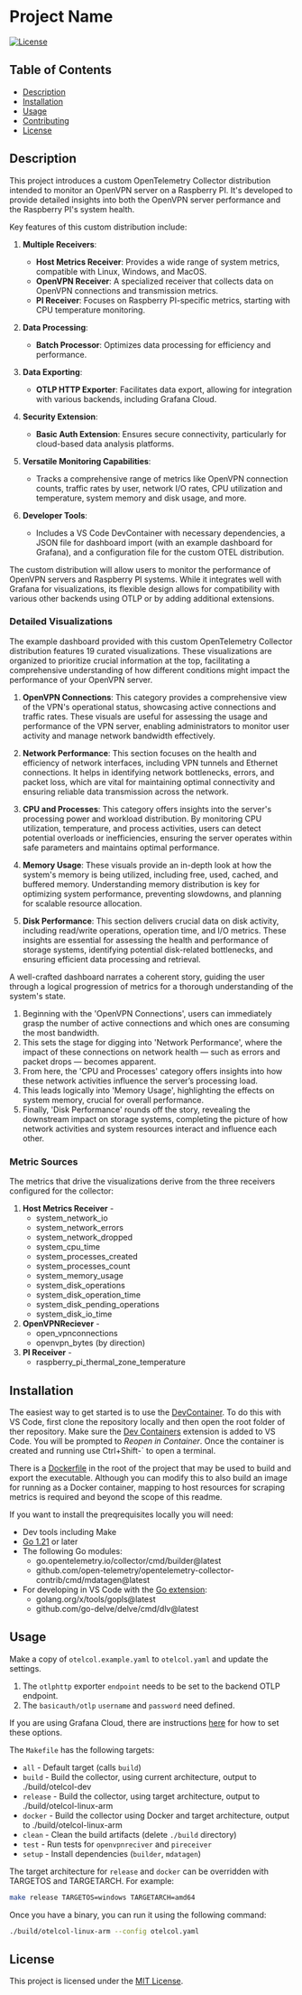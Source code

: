 # Project Name

[![License](https://img.shields.io/badge/license-MIT-blue.svg)](LICENSE)

## Table of Contents

- [Description](#description)
- [Installation](#installation)
- [Usage](#usage)
- [Contributing](#contributing)
- [License](#license)

## Description

This project introduces a custom OpenTelemetry Collector distribution intended to monitor an OpenVPN server on a Raspberry PI. It's developed to provide detailed insights into both the OpenVPN server performance and the Raspberry PI's system health.

Key features of this custom distribution include:

1. **Multiple Receivers**: 
    - **Host Metrics Receiver**: Provides a wide range of system metrics, compatible with Linux, Windows, and MacOS.
    - **OpenVPN Receiver**: A specialized receiver that collects data on OpenVPN connections and transmission metrics.
    - **PI Receiver**: Focuses on Raspberry PI-specific metrics, starting with CPU temperature monitoring.

2. **Data Processing**:
    - **Batch Processor**: Optimizes data processing for efficiency and performance.

3. **Data Exporting**:
    - **OTLP HTTP Exporter**: Facilitates data export, allowing for integration with various backends, including Grafana Cloud.

4. **Security Extension**:
    - **Basic Auth Extension**: Ensures secure connectivity, particularly for cloud-based data analysis platforms.

5. **Versatile Monitoring Capabilities**:
    - Tracks a comprehensive range of metrics like OpenVPN connection counts, traffic rates by user, network I/O rates, CPU utilization and temperature, system memory and disk usage, and more.

6. **Developer Tools**:
    - Includes a VS Code DevContainer with necessary dependencies, a JSON file for dashboard import (with an example dashboard for Grafana), and a configuration file for the custom OTEL distribution.

The custom distribution will allow users to monitor the performance of OpenVPN servers and Raspberry PI systems. While it integrates well with Grafana for visualizations, its flexible design allows for compatibility with various other backends using OTLP or by adding additional extensions.

### Detailed Visualizations

The example dashboard provided with this custom OpenTelemetry Collector distribution features 19 curated visualizations. These visualizations are organized to prioritize crucial information at the top, facilitating a comprehensive understanding of how different conditions might impact the performance of your OpenVPN server. 

1. **OpenVPN Connections**: This category provides a comprehensive view of the VPN's operational status, showcasing active connections and traffic rates. These visuals are useful for assessing the usage and performance of the VPN server, enabling administrators to monitor user activity and manage network bandwidth effectively.

2. **Network Performance**: This section focuses on the health and efficiency of network interfaces, including VPN tunnels and Ethernet connections. It helps in identifying network bottlenecks, errors, and packet loss, which are vital for maintaining optimal connectivity and ensuring reliable data transmission across the network.

3. **CPU and Processes**: This category offers insights into the server's processing power and workload distribution. By monitoring CPU utilization, temperature, and process activities, users can detect potential overloads or inefficiencies, ensuring the server operates within safe parameters and maintains optimal performance.

4. **Memory Usage**: These visuals provide an in-depth look at how the system's memory is being utilized, including free, used, cached, and buffered memory. Understanding memory distribution is key for optimizing system performance, preventing slowdowns, and planning for scalable resource allocation.

5. **Disk Performance**: This section delivers crucial data on disk activity, including read/write operations, operation time, and I/O metrics. These insights are essential for assessing the health and performance of storage systems, identifying potential disk-related bottlenecks, and ensuring efficient data processing and retrieval.

A well-crafted dashboard narrates a coherent story, guiding the user through a logical progression of metrics for a thorough understanding of the system's state. 

1. Beginning with the 'OpenVPN Connections', users can immediately grasp the number of active connections and which ones are consuming the most bandwidth. 
2. This sets the stage for digging into 'Network Performance', where the impact of these connections on network health — such as errors and packet drops — becomes apparent. 
3. From here, the 'CPU and Processes' category offers insights into how these network activities influence the server’s processing load. 
4. This leads logically into 'Memory Usage', highlighting the effects on system memory, crucial for overall performance. 
5. Finally, 'Disk Performance' rounds off the story, revealing the downstream impact on storage systems, completing the picture of how network activities and system resources interact and influence each other.

### Metric Sources

The metrics that drive the visualizations derive from the three receivers configured for the collector:

1. **Host Metrics Receiver** -  
   * system_network_io 
   * system_network_errors
   * system_network_dropped
   * system_cpu_time
   * system_processes_created
   * system_processes_count
   * system_memory_usage
   * system_disk_operations
   * system_disk_operation_time
   * system_disk_pending_operations
   * system_disk_io_time
2. **OpenVPNReciever** - 
   * open_vpnconnections
   * openvpn_bytes (by direction)
3. **PI Receiver** -
   * raspberry_pi_thermal_zone_temperature

## Installation

The easiest way to get started is to use the [DevContainer](./.devcontainer). To do this with VS Code, first
clone the repository locally and then open the root folder of ther repository. Make sure 
the [Dev Containers](https://marketplace.visualstudio.com/items?itemName=ms-vscode-remote.remote-containers) extension is added to VS Code. You will be prompted to *Reopen in Container*. Once the container is created and running use Ctrl+Shift-` to open a terminal.

There is a [Dockerfile](./Dockerfile) in the root of the project that may be used
to build and export the executable. Although you can modify this
to also build an image for running as a Docker container, mapping to
host resources for scraping metrics is required and beyond the scope of this readme.

If you want to install the preqrequisites locally you will need:

* Dev tools including Make
* [Go 1.21](https://go.dev) or later
* The following Go modules:
    * go.opentelemetry.io/collector/cmd/builder@latest
    * github.com/open-telemetry/opentelemetry-collector-contrib/cmd/mdatagen@latest
* For developing in VS Code with the [Go extension](https://marketplace.visualstudio.com/items?itemName=golang.go):
    * golang.org/x/tools/gopls@latest
    * github.com/go-delve/delve/cmd/dlv@latest

## Usage

Make a copy of `otelcol.example.yaml` to `otelcol.yaml` and update
the settings.

1. The `otlphttp` exporter `endpoint` needs to be set to the backend OTLP endpoint. 
2. The `basicauth/otlp` `username` and `password` need defined. 

If you are using Grafana Cloud, there are instructions [here](https://grafana.com/docs/grafana-cloud/send-data/otlp/send-data-otlp/) for how to set these
options.

The `Makefile` has the following targets:

* `all` - Default target (calls `build`)
* `build` - Build the collector, using current architecture, output to ./build/otelcol-dev
* `release` - Build the collector, using target architecture, output to ./build/otelcol-linux-arm
* `docker` - Build the collector using Docker and target architecture, output to ./build/otelcol-linux-arm
* `clean` - Clean the build artifacts (delete `./build` directory)
* `test` - Run tests for `openvpnreciver` and `pireceiver`
* `setup` - Install dependencies (`builder`, `mdatagen`)

The target architecture for `release` and `docker` can be overridden
with TARGETOS and TARGETARCH. For example:

```bash
make release TARGETOS=windows TARGETARCH=amd64
```

Once you have a binary, you can run it using the following command:

```bash
./build/otelcol-linux-arm --config otelcol.yaml
```


## License

This project is licensed under the [MIT License](LICENSE).

